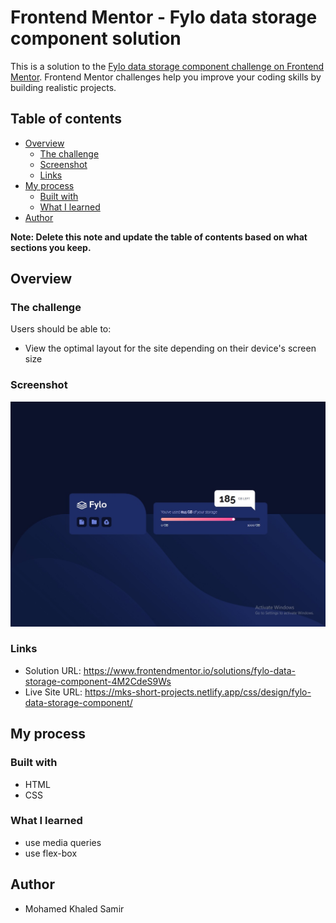 # Frontend Mentor - Fylo data storage component solution

This is a solution to the [Fylo data storage component challenge on Frontend Mentor](https://www.frontendmentor.io/challenges/fylo-data-storage-component-1dZPRbV5n). Frontend Mentor challenges help you improve your coding skills by building realistic projects.

## Table of contents

- [Overview](#overview)
  - [The challenge](#the-challenge)
  - [Screenshot](#screenshot)
  - [Links](#links)
- [My process](#my-process)
  - [Built with](#built-with)
  - [What I learned](#what-i-learned)
- [Author](#author)

**Note: Delete this note and update the table of contents based on what sections you keep.**

## Overview

### The challenge

Users should be able to:

- View the optimal layout for the site depending on their device's screen size

### Screenshot

![](./screenshot.jpg)

### Links

- Solution URL: https://www.frontendmentor.io/solutions/fylo-data-storage-component-4M2CdeS9Ws
- Live Site URL: https://mks-short-projects.netlify.app/css/design/fylo-data-storage-component/

## My process

### Built with

- HTML
- CSS

### What I learned

- use media queries
- use flex-box

## Author

- Mohamed Khaled Samir
